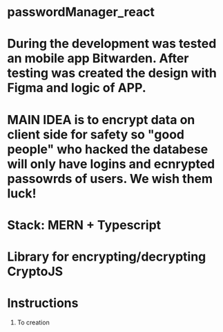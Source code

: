 # passwordManager_react

# During the development was tested an mobile app Bitwarden. After testing was created the design with Figma and logic of APP.

# MAIN IDEA is to encrypt data on client side for safety so "good people" who hacked the databese will only have  logins and ecnrypted passowrds of users. We wish them luck! 

# Stack: MERN + Typescript
# Library for encrypting/decrypting CryptoJS
 
# Instructions

1) To creation
